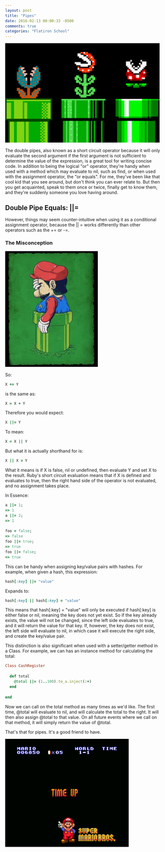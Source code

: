 ```yaml
---
layout: post
title: "Pipes"
date: 2016-02-13 00:00:33 -0500
comments: true
categories: "Flatiron School" 
---
```

<img src = "../images/pipes.png" width = "500px;" />

The double pipes, also known as a short circuit operator because it will only evaluate the second argument if the first argument is not sufficient to determine the value of the expression, is a great tool for writing concise code.   In addition to being the logical "or" operator, they're handy when used with a method which may evaluate to nil, such as find, or when used with the assignment operator, the "or equals". 
For me, they've been like that cool kid that you see around, but don't think you can ever relate to. But then you get acquainted, speak to them once or twice, finally get to know them, and they're suddenly someone you love having around. 


## Double Pipe Equals: ||=
However, things may seem counter-intuitive when using it as a conditional assignment operator, because the || = works differently than other operators such as the += or -=. 

### The Misconception
<img src = "../images/misconception.jpg" width = "300px;" />


So:
```ruby 
X += Y
```
is the same as:
```ruby 
X = X + Y
```
Therefore you would expect:
```ruby 
X ||= Y
```
To mean:
```ruby 
X = X || Y
```

But what it is actually shorthand for is:
```ruby 
X || X = Y
```

What it means is if X is false, nil or undefined, then evaluate Y and set X to the result.  Ruby's short circuit evaluation means that if X is defined and evaluates to true, then the right hand side of the operator is not evaluated, and no assignment takes place. 

In Essence: 

```ruby 
a ||= 1;
=> 1
a ||= 2;
=> 1

foo = false;
=> false
foo ||= true;
=> true
foo ||= false;
=> true
```


This can be handy when assigning key/value pairs with hashes.  For example, when given a hash, this expression:

```ruby 
hash[:key] ||= "value"
```

Expands to:

```ruby 
hash[:key] || hash[:key] = "value"
```

This means that hash[:key] = "value" will only be executed if hash[:key] is either false or nil, meaning the key does not yet exist.  So if the key already exists, the value will not be changed, since the left side evaluates to true, and it will return the value for that key.  If, however, the key does not exist, the left side will evaluate to nil, in which case it will execute the right side, and create the key/value pair.

This distinction is also significant when used with a setter/getter method in a Class.  For example, we can has an instance method for calculating the total:

```ruby 
Class CashRegister

  def total
    @total ||= (1..100).to_a.inject(:+)
  end

end
```

Now we can call on the total method as many times as we'd like.  The first time, @total will evaluate to nil, and will calculate the total to the right.  It will then also assign @total to that value.  On all future events where we call on that method, it will simply return the value of @total.



That's that for pipes. It's a good friend to have. 

<img src = "../images/time_up.png" width="400px;" />

